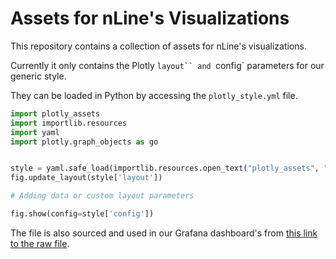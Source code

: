 # Assets for nLine's Visualizations

This repository contains a collection of assets for nLine's visualizations.

Currently it only contains the Plotly `layout`` and `config` parameters for our generic style.

They can be loaded in Python by accessing the `plotly_style.yml` file.

```py
import plotly_assets
import importlib.resources
import yaml
import plotly.graph_objects as go


style = yaml.safe_load(importlib.resources.open_text("plotly_assets", "plotly_style.yml"))
fig.update_layout(style['layout'])

# Adding data or custom layout parameters

fig.show(config=style['config'])
```

The file is also sourced and used in our Grafana dashboard's from [this link to the raw file](https://raw.githubusercontent.com/nline/nline-plotly-assets/main/plotly_assets/plotly_style.yml).

